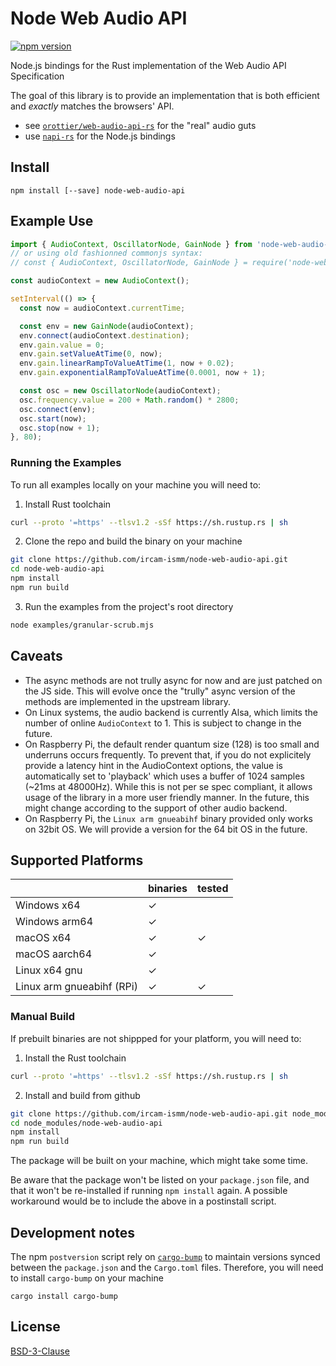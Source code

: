 # Node Web Audio API

[![npm version](https://badge.fury.io/js/node-web-audio-api.svg)](https://badge.fury.io/js/node-web-audio-api)

Node.js bindings for the Rust implementation of the Web Audio API Specification

The goal of this library is to provide an implementation that is both efficient and _exactly_ matches the browsers' API.

- see [`orottier/web-audio-api-rs`](https://github.com/orottier/web-audio-api-rs/) for the "real" audio guts
- use [`napi-rs`](https://github.com/napi-rs/napi-rs/) for the Node.js bindings

## Install

```
npm install [--save] node-web-audio-api
```

## Example Use

```js
import { AudioContext, OscillatorNode, GainNode } from 'node-web-audio-api';
// or using old fashionned commonjs syntax:
// const { AudioContext, OscillatorNode, GainNode } = require('node-web-audio-api');

const audioContext = new AudioContext();

setInterval(() => {
  const now = audioContext.currentTime;

  const env = new GainNode(audioContext);
  env.connect(audioContext.destination);
  env.gain.value = 0;
  env.gain.setValueAtTime(0, now);
  env.gain.linearRampToValueAtTime(1, now + 0.02);
  env.gain.exponentialRampToValueAtTime(0.0001, now + 1);

  const osc = new OscillatorNode(audioContext);
  osc.frequency.value = 200 + Math.random() * 2800;
  osc.connect(env);
  osc.start(now);
  osc.stop(now + 1);
}, 80);
```

### Running the Examples

To run all examples locally on your machine you will need to:

1. Install Rust toolchain
```sh
curl --proto '=https' --tlsv1.2 -sSf https://sh.rustup.rs | sh
```

2. Clone the repo and build the binary on your machine
```sh
git clone https://github.com/ircam-ismm/node-web-audio-api.git
cd node-web-audio-api
npm install
npm run build
```

3. Run the examples from the project's root directory
```sh
node examples/granular-scrub.mjs
```

## Caveats

- The async methods are not trully async for now and are just patched on the JS side. This will evolve once the "trully" async version of the methods are implemented in the upstream library.
- On Linux systems, the audio backend is currently Alsa, which limits the number of online `AudioContext` to 1. This is subject to change in the future.
- On Raspberry Pi, the default render quantum size (128) is too small and underruns occurs frequently. To prevent that, if you do not explicitely provide a latency hint in the AudioContext options, the value is automatically set to 'playback' which uses a buffer of 1024 samples (~21ms at 48000Hz). While this is not per se spec compliant, it allows usage of the library in a more user friendly manner. In the future, this might change according to the support of other audio backend.
- On Raspberry Pi, the `Linux arm gnueabihf` binary provided only works on 32bit OS. We will provide a version for the 64 bit OS in the future.

## Supported Platforms

|                              | binaries | tested |
| ---------------------------  | ------   | ------ |
| Windows x64                  | ✓        |        |
| Windows arm64                | ✓        |        |
| macOS x64                    | ✓        | ✓      |
| macOS aarch64                | ✓        |        |
| Linux x64 gnu                | ✓        |        |
| Linux arm gnueabihf (RPi)    | ✓        | ✓      |


### Manual Build

If prebuilt binaries are not shippped for your platform, you will need to:

1. Install the Rust toolchain

```sh
curl --proto '=https' --tlsv1.2 -sSf https://sh.rustup.rs | sh
```

2. Install and build from github

```sh
git clone https://github.com/ircam-ismm/node-web-audio-api.git node_modules/node-web-audio-api
cd node_modules/node-web-audio-api
npm install
npm run build
```

The package will be built on your machine, which might take some time.

Be aware that the package won't be listed on your `package.json` file, and that it won't be re-installed if running `npm install` again. A possible workaround would be to include the above in a postinstall script.

## Development notes

The npm `postversion` script rely on [`cargo-bump`](https://crates.io/crates/cargo-bump) to maintain versions synced between the `package.json` and the `Cargo.toml` files. Therefore, you will need to install `cargo-bump` on your machine

```
cargo install cargo-bump
```

## License

[BSD-3-Clause](./LICENSE)
